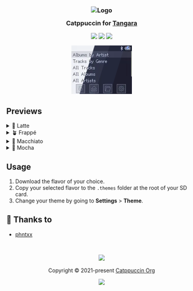 <h3 align="center">
	<img src="https://raw.githubusercontent.com/catppuccin/catppuccin/main/assets/logos/exports/1544x1544_circle.png" width="100" alt="Logo"/><br/>
	<img src="https://raw.githubusercontent.com/catppuccin/catppuccin/main/assets/misc/transparent.png" height="30" width="0px"/>
	Catppuccin for <a href="https://cooltech.zone/tangara">Tangara</a>
	<img src="https://raw.githubusercontent.com/catppuccin/catppuccin/main/assets/misc/transparent.png" height="30" width="0px"/>
</h3>

<p align="center">
	<a href="https://github.com/phntxx/catppuccin-tangara/stargazers"><img src="https://img.shields.io/github/issues/phntxx/catppuccin-tangara?colorA=363a4f&colorB=b7bdf8&style=for-the-badge"></a>
	<a href="https://github.com/phntxx/catppuccin-tangara/issues"><img src="https://img.shields.io/github/issues/phntxx/catppuccin-tangara?colorA=363a4f&colorB=f5a97f&style=for-the-badge"></a>
	<a href="https://github.com/phntxx/catppuccin-tangara/contributors"><img src="https://img.shields.io/github/contributors/phntxx/catppuccin-tangara?colorA=363a4f&colorB=a6da95&style=for-the-badge"></a>
</p>

<p align="center">
	<img src="assets/preview.webp"/>
</p>


## Previews

<details>
<summary>🌻 Latte</summary>
<img src="assets/latte/menu.webp"/>
<img src="assets/latte/library-browser.webp"/>
<img src="assets/latte/now-playing.webp"/>
<img src="assets/latte/menu-with-now-playing.webp"/>
<img src="assets/latte/settings-0.webp"/>
<img src="assets/latte/settings-1.webp"/>
<img src="assets/latte/overlay.webp"/>
</details>
<details>
<summary>🪴 Frappé</summary>
<img src="assets/frappe/menu.webp"/>
<img src="assets/frappe/library-browser.webp"/>
<img src="assets/frappe/now-playing.webp"/>
<img src="assets/frappe/menu-with-now-playing.webp"/>
<img src="assets/frappe/settings-0.webp"/>
<img src="assets/frappe/settings-1.webp"/>
<img src="assets/frappe/overlay.webp"/>
</details>
<details>
<summary>🌺 Macchiato</summary>
<img src="assets/macchiato/menu.webp"/>
<img src="assets/macchiato/library-browser.webp"/>
<img src="assets/macchiato/now-playing.webp"/>
<img src="assets/macchiato/menu-with-now-playing.webp"/>
<img src="assets/macchiato/settings-0.webp"/>
<img src="assets/macchiato/settings-1.webp"/>
<img src="assets/macchiato/overlay.webp"/>
</details>
<details>
<summary>🌿 Mocha</summary>
<img src="assets/mocha/menu.webp"/>
<img src="assets/mocha/library-browser.webp"/>
<img src="assets/mocha/now-playing.webp"/>
<img src="assets/mocha/menu-with-now-playing.webp"/>
<img src="assets/mocha/settings-0.webp"/>
<img src="assets/mocha/settings-1.webp"/>
<img src="assets/mocha/overlay.webp"/>
</details>

## Usage

1. Download the flavor of your choice.
2. Copy your selected flavor to the `.themes` folder at the root of your SD card.
3. Change your theme by going to **Settings** > **Theme**.

## 💝 Thanks to

- [phntxx](https://github.com/phntxx)

&nbsp;

<p align="center">
	<img src="https://raw.githubusercontent.com/catppuccin/catppuccin/main/assets/footers/gray0_ctp_on_line.svg?sanitize=true" />
</p>

<p align="center">
	Copyright &copy; 2021-present <a href="https://github.com/catppuccin" target="_blank">Catppuccin Org</a>
</p>

<p align="center">
	<a href="https://github.com/catppuccin/catppuccin/blob/main/LICENSE"><img src="https://img.shields.io/static/v1.svg?style=for-the-badge&label=License&message=MIT&logoColor=d9e0ee&colorA=363a4f&colorB=b7bdf8"/></a>
</p>
